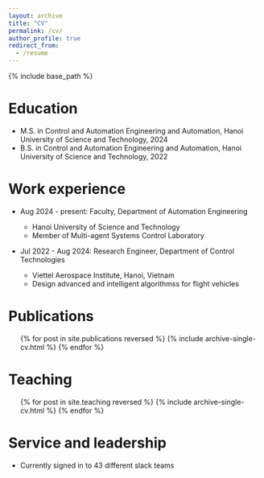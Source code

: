 ```yaml
---
layout: archive
title: "CV"
permalink: /cv/
author_profile: true
redirect_from:
  - /resume
---
```


{% include base_path %}

Education
======
* M.S. in Control and Automation Engineering and Automation, Hanoi University of Science and Technology, 2024
* B.S. in Control and Automation Engineering and Automation, Hanoi University of Science and Technology, 2022

Work experience
======
* Aug 2024 - present: Faculty, Department of Automation Engineering
  * Hanoi University of Science and Technology
  * Member of Multi-agent Systems Control Laboratory

* Jul 2022 -  Aug 2024: Research Engineer, Department of Control Technologies
  * Viettel Aerospace Institute, Hanoi, Vietnam
  * Design advanced and intelligent algorithmss for flight vehicles

Publications
======
  <ul>{% for post in site.publications reversed %}
    {% include archive-single-cv.html %}
  {% endfor %}</ul>
  
Teaching
======
  <ul>{% for post in site.teaching reversed %}
    {% include archive-single-cv.html %}
  {% endfor %}</ul>
  
Service and leadership
======
* Currently signed in to 43 different slack teams
